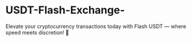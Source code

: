 # USDT-Flash-Exchange-
Elevate your cryptocurrency transactions today with Flash USDT — where speed meets discretion! 🚀
